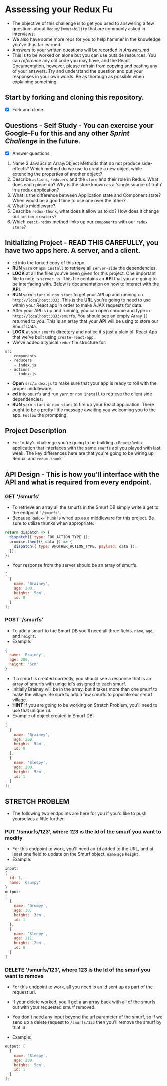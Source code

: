 # Assessing your Redux Fu

* The objective of this challenge is to get you used to answering a few questions about `Redux/Immutability` that are commonly asked in interviews.
* We also have some more reps for you to help hammer in the knowledge you've thus far learned.
* Answers to your written questions will be recorded in _Answers.md_
* This is to be worked on alone but you can use outside resources. You can _reference_ any old code you may have, and the React Documentation, however, please refrain from copying and pasting any of your answers. Try and understand the question and put your responses in your own words. Be as thorough as possible when explaining something.

## Start by forking and cloning this repository.

- [x] Fork and clone.

## Questions - Self Study - You can exercise your Google-Fu for this and any other _Sprint Challenge_ in the future.

- [x] Answer questions.

1.  Name 3 JavaScript Array/Object Methods that do not produce side-effects? Which method do we use to create a new object while extending the properties of another object?
1.  Describe `actions`, `reducers` and the `store` and their role in Redux. What does each piece do? Why is the store known as a 'single source of truth' in a redux application?
1.  What is the difference between Application state and Component state? When would be a good time to use one over the other?
1.  What is middleware?
1.  Describe `redux-thunk`, what does it allow us to do? How does it change our `action-creators`?
1.  Which `react-redux` method links up our `components` with our `redux store`?

## Initializing Project - READ THIS CAREFULLY, you have two apps here. A server, and a client.

* `cd` into the forked copy of this repo.
* **RUN** `yarn` or `npm install` to retrieve all `server-side` the dependencies.
* **LOOK** at all the files you've been given for this project. One important file to note is `server.js`. This file contains an **API** that you are going to be interfacing with. Below is documentation on how to interact with the **API**.
* **RUN** `yarn start` or `npm start` to get your API up and running on `http://localhost:3333`. This is the **URL** you're going to need to use within your React app in order to make AJAX requests for data.
* After your API is up and running, you can open chrome and type in `http://localhost:3333/smurfs`. You should see an empty Array `[]` returned to you. This is an array that your **API** will be using to store our Smurf Data.
* **LOOK** at your `smurfs` directory and notice it's just a plain ol' React App that we've built using `create-react-app`.
* We've added a typical `redux` file structure for:

```
src
  - components
  - reducers
    - index.js
  - actions
    - index.js
```

* **Open** `src/index.js` to make sure that your app is ready to roll with the proper middleware.
* **cd** into `smurfs` and run `yarn` or `npm install` to retrieve the client side dependencies.
* **RUN** `yarn start` or `npm start` to fire up your React application. There ought to be a pretty little message awaiting you welcoming you to the app. `Follow` the prompting.

## Project Description

* For today's challenge you're going to be building a `React/Redux` application that interfaces with the same `smurfs` api you played with last week. The key differences here are that you're going to be wiring up Redux. and `redux-thunk`

## API Design - This is how you'll interface with the API and what is required from every endpoint.

### GET '/smurfs'

* To retrieve an array all the smurfs in the Smurf DB simply write a get to the endpoint `'/smurfs'`.
* Because `Redux-Thunk` is wired up as a middleware for this project. Be sure to utilize thunks when appropriate:

```js
return dispatch => {
  dispatch({ type: FOO_ACTION_TYPE });
  promise.then(({ data }) => {
    dispatch({ type: ANOTHER_ACTION_TYPE, payload: data });
  });
};
```

* Your response from the server should be an array of smurfs.

```js
[
  {
    name: 'Brainey',
    age: 200,
    height: '5cm',
    id: 0
  }
];
```

### POST '/smurfs'

* To add a smurf to the Smurf DB you'll need all three fields. `name`, `age`, and `height`.
* Example:

```js
{
  name: 'Brainey',
  age: 200,
  height: '5cm'
}
```

* If a smurf is created correctly, you should see a response that is an array of smurfs with uniqe id's assigned to each smurf.
* Initially Brainey will be in the array, but it takes more than one smurf to make the village. Be sure to add a few smurfs to populate our smurf village.
* **HINT** if you are going to be working on Stretch Problem, you'll need to use that unique `id`.
* Example of object created in Smurf DB:

```js
[
  {
    name: 'Brainey',
    age: 200,
    height: '5cm',
    id: 0
  },
  {
    name: 'Sleepy',
    age: 200,
    height: '5cm',
    id: 1
  }
];
```

## STRETCH PROBLEM

* The following two endpoints are here for you if you'd like to push yourselves a little further.

### PUT '/smurfs/123', where 123 is the Id of the smurf you want to modify

* For this endpoint to work, you'll need an `id` added to the URL, and at least one field to update on the Smurf object. `name` `age` `height`.
* Example:

```js
input:
{
  id: 1,
  name: 'Grumpy'
}
output:
[
  {
    name: 'Grumpy',
    age: 30,
    height: '3cm',
    id: 1
  },
  {
    name: 'Sleepy',
    age: 211,
    height: '2cm',
    id: 0
  }
]
```

### DELETE '/smurfs/123', where 123 is the Id of the smurf you want to remove

* For this endpoint to work, all you need is an id sent up as part of the request url.

* If your delete worked, you'll get a an array back with all of the smurfs but with your requested smurf removed.
* You don't need any input beyond the url parameter of the smurf, so if we send up a delete request to `/smurfs/123` then you'll remove the smurf by that id.
* Example:

```js
output: [
  {
    name: 'Sleepy',
    age: 200,
    height: '5cm',
    id: 1
  }
];
```
